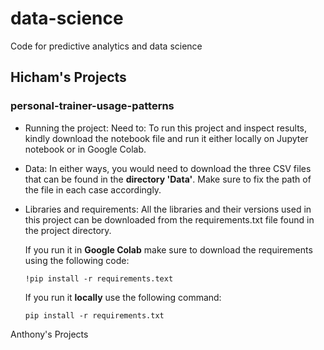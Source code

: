 # data-science
Code for predictive analytics and data science

## **Hicham's Projects**

### personal-trainer-usage-patterns
* Running the project:
Need to:
To run this project and inspect results, kindly download the notebook file and run it either locally on Jupyter notebook or in Google Colab.

* Data:
In either ways, you would need to download the three CSV files that can be found in the **directory 'Data'**.
Make sure to fix the path of the file in each case accordingly.

* Libraries and requirements:
All the libraries and their versions used in this project can be downloaded from the requirements.txt file found in the project directory.

  If you run it in **Google Colab** make sure to download the requirements using the following code:

  ```
  !pip install -r requirements.text
  ```

  If you run it **locally** use the following command:

  ```
  pip install -r requirements.txt
  ```


Anthony's Projects
